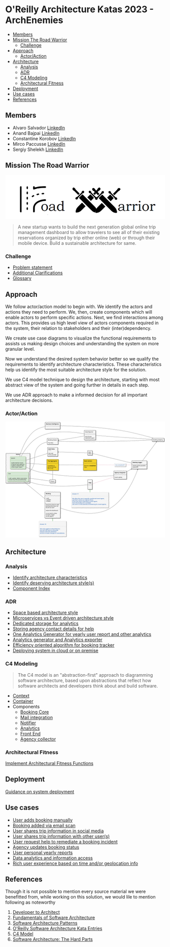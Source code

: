 # O'Reilly Architecture Katas 2023 - ArchEnemies



<!-- vim-markdown-toc GFM -->

* [Members](#members)
* [Mission The Road Warrior](#mission-the-road-warrior)
  * [Challenge](#challenge)
* [Approach](#approach)
  * [Actor/Action](#actoraction)
* [Architecture](#architecture)
  * [Analysis](#analysis)
  * [ADR](#adr)
  * [C4 Modeling](#c4-modeling)
  * [Architectural Fitness](#architectural-fitness)
* [Deployment](#deployment)
* [Use cases](#use-cases)
* [References](#references)

<!-- vim-markdown-toc -->


## Members

- Alvaro Salvador [LinkedIn](https://www.linkedin.com/in/alvarorafael/)
- Anand Bajpai [LinkedIn](https://www.linkedin.com/in/bajpai-anand)
- Constantine Korobov [LinkedIn](https://www.linkedin.com/in/ckorobov/)
- Mirco Paccusse [LinkedIn](https://www.linkedin.com/in/mirco-paccusse-97525012/)
- Sergiy Shelekh [LinkedIn](https://www.linkedin.com/in/proxitrone/)

## Mission The Road Warrior

![](/assets/logo_road_warrior.png)

>A new startup wants to build the next generation global online trip management dashboard to allow travelers to see all of their existing reservations organized by trip either online (web) or through their mobile device. Build a sustainable architecture for same.


### Challenge

- [Problem statement](./doc/md/problem.md)
- [Additional Clarifications](./doc/md/clarification.md)
- [Glossary](./doc/md/glossary.md)

## Approach

We follow actor/action model to begin with. We identify the actors and actions they need to perform. We, then, create components which will enable actors to perform specific actions. Next, we find interactions among actors. This provides us high level view of actors components required in the system, their relation to stakeholders and their (inter)dependency.

We create use case diagrams to visualize the functional requirements to assists us making design choices and understanding the system on more granular level.

Now we understand the desired system behavior better so we qualify the requirements to identify architecture characteristics. These characteristics help us identify the most suitable architecture style for the solution.

We use C4 model technique to design the architecture, starting with most abstract view of the system and going further in details in each step.

We use ADR approach to make a informed decision for all important architecture decisions.

### Actor/Action


![](./doc/actor-action.svg)


## Architecture

### Analysis

- [Identify architecture characteristics](./doc/md/arch-char.md)
- [Identify deserving architecture style(s)](./doc/md/arch-style.md)
- [Component Index](./doc/md/components.md)

### ADR

- [Space based architecture style](/doc/adr/0001-arch-style-space-based.md)
- [Microservices vs Event driven architecture style](/doc/adr/0002-arch-style-microservices-vs-event-driven.md)
- [Dedicated storage for analytics](/doc/adr/0003-dedicated-db-for-analytics-usage.md)
- [Storing agency contact details for help](/doc/adr/0004-store-agency-contact-for-help.md)
- [One Analytics Generator for yearly user report and other analytics](/doc/adr/0005-data-reporter-and-analytics-generator.md)
- [Analytics generator and Analytics exporter](/doc/adr/0006-analytics-generator-and-analytics-exporter.md)
- [Efficiency oriented algorithm for booking tracker](/doc/adr/0007-efficient-oriented-algorithm-for-booking-tracker.md)
- [Deploying system in cloud or on premise](/doc/adr/0008-deploying-system-in-cloud-or-on-premise.md)

### C4 Modeling

> The C4 model is an "abstraction-first" approach to diagramming software architecture, based upon abstractions that reflect how software architects and developers think about and build software.

* [Context](doc/c4/context.md)
* [Container](doc/c4/container.md)
* Components
  * [Booking Core](doc/c4/component-booking-core.md)
  * [Mail integration](doc/c4/component-mail-integration.md)
  * [Notifier](doc/c4/component-notifier.md)
  * [Analytics](doc/c4/component-analytics.md)
  * [Front End](doc/c4/component-front-end.md)
  * [Agency collector](./doc/c4/component-collector-agencies.md)

### Architectural Fitness

[Implement Architectural Fitness Functions](/doc/md/arch-fitness.md)

## Deployment

[Guidance on system deployment](/doc/md/deployment.md)

## Use cases

- [User adds booking manually](./doc/use_cases/user_add_booking_manually.md)
- [Booking added via email scan](./doc/use_cases/booking_added_via_email_scan.md)
- [User shares trip information in social media](./doc/use_cases/user_share_trip_on_social_media.md)
- [User shares trip information with other user(s) ](./doc/use_cases/user_share_with_other_user.md)
- [User request help to remediate a booking incident](./doc/use_cases/user_request_help.md)
- [Agency updates booking status](./doc/use_cases/agency_updates_booking_status.md)
- [User personal yearly reports](./doc/use_cases/user_yearly_report.md)
- [Data analytics and information access](/doc/use_cases/analytics_and_reporting.md)
- [Rich user experience based on time and/or geolocation info](./doc/use_cases/rich_user_experience.md)

## References

Though it is not possible to mention every source material we were benefitted from, while working on this solution, we would lile to mention following as noteworthy

1. [Developer to Architect](https://www.developertoarchitect.com/)
2. [Fundamentals of Software Architecture](https://www.oreilly.com/library/view/fundamentals-of-software/9781492043447/)
3. [Software Architecture Patterns](https://www.oreilly.com/library/view/software-architecture-patterns/9781491971437/)
4. [O'Reilly Software Architecture Kata Entries](https://github.com/tekiegirl/SoftwareArchitectureResources/blob/main/Resources/OReillyKata.md)
5. [C4 Model](https://c4model.com/)
6. [Software Architecture: The Hard Parts](https://learning.oreilly.com/library/view/software-architecture-the/9781492086888/)
